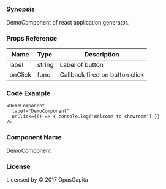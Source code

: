 ### Synopsis

DemoComponent of react application generator.

### Props Reference

| Name                          | Type                  | Description                                                |
| ------------------------------|:----------------------| -----------------------------------------------------------|
| label | string | Label of button |
| onClick | func | Callback fired on button click |

### Code Example

```
<DemoComponent 
  label="DemoComponent"
  onClick={() => { console.log('Welcome to showroom') }}
/>
```

### Component Name

DemoComponent

### License

Licensed by © 2017 OpusCapita

